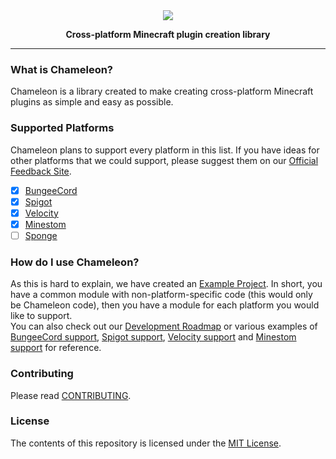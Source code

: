 <div align="center">
    <img src="https://i.hypera.dev/assets/chameleon@750x150.png" />
    <p><strong>Cross-platform Minecraft plugin creation library</strong></p>
</div>

-----------
<!-- Badges go here -->

### What is Chameleon?
Chameleon is a library created to make creating cross-platform Minecraft plugins as simple and easy as possible.


### Supported Platforms
Chameleon plans to support every platform in this list. If you have ideas for other platforms that we could support, please suggest them on our [Official Feedback Site][Feedback].
* [x] [BungeeCord]
* [x] [Spigot]
* [x] [Velocity]
* [x] [Minestom]
* [ ] [Sponge]

### How do I use Chameleon?
As this is hard to explain, we have created an [Example Project][Example]. In short, you have a common module with non-platform-specific code (this would only be Chameleon code), then you have a module for each platform you would like to support.  
You can also check out our [Development Roadmap][Roadmap] or various examples of [BungeeCord support][BungeeCord-project], [Spigot support][Spigot-project], [Velocity support][Velocity-project] and [Minestom support][Minestom-project] for reference.

### Contributing
Please read [CONTRIBUTING].

### License
The contents of this repository is licensed under the [MIT License](LICENSE).


[BungeeCord]: https://www.spigotmc.org/wiki/bungeecord/
[Spigot]: https://www.spigotmc.org/
[Velocity]: https://velocitypowered.com/
[Minestom]: https://www.minestom.net/
[Sponge]: https://www.spongepowered.org/
[Feedback]: https://feedback.hypera.dev/
[Example]: https://github.com/HyperaOfficial/ChameleonProject
[Roadmap]: DEVELOPMENT.md
[BungeeCord-project]: Platforms/BungeeCord/README.md
[Spigot-project]: Platforms/Spigot/README.md
[Velocity-project]: Platforms/Velocity/README.md
[Minestom-project]: Platforms/Minestom/README.md
[CONTRIBUTING]: CONTRIBUTING.md
